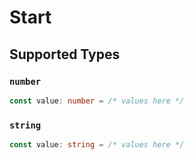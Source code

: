 # Start


## Supported Types

### `number`

```typescript
const value: number = /* values here */
```

### `string`

```typescript
const value: string = /* values here */
```

